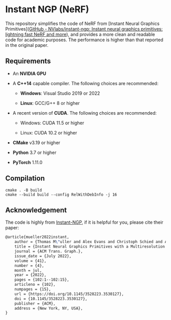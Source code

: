 # Instant NGP (NeRF)

This repository simplifies the code of NeRF from [Instant Neural Graphics Primitives]([GitHub - NVlabs/instant-ngp: Instant neural graphics primitives: lightning fast NeRF and more](https://github.com/NVlabs/instant-ngp)), and provides a more clean and readable code for academic purposes. The performance is higher than that reported in the original paper. 

## Requirements

* An **NVIDIA GPU**

* A **C++14** capable compiler. The following choices are recommended:
  
  * **Windows**: Visual Studio 2019 or 2022
  
  * **Linux**: GCC/G++ 8 or higher

* A recent version of **CUDA**. The following choices are recommended:
  
  * Windows: CUDA 11.5 or higher
  
  * Linux: CUDA 10.2 or higher

* **CMake** v3.19 or higher

* **Python** 3.7 or higher

* **PyTorch** 1.11.0

## Compilation

```shell
cmake . -B build
cmake --build build --config RelWithDebInfo -j 16
```

## Acknowledgement

The code is highly from [Instant-NGP](https://github.com/NVlabs/instant-ngp), if it is helpful for you, please cite their paper:

```latex
@article{mueller2022instant,
    author = {Thomas M\"uller and Alex Evans and Christoph Schied and Alexander Keller},
    title = {Instant Neural Graphics Primitives with a Multiresolution Hash Encoding},
    journal = {ACM Trans. Graph.},
    issue_date = {July 2022},
    volume = {41},
    number = {4},
    month = jul,
    year = {2022},
    pages = {102:1--102:15},
    articleno = {102},
    numpages = {15},
    url = {https://doi.org/10.1145/3528223.3530127},
    doi = {10.1145/3528223.3530127},
    publisher = {ACM},
    address = {New York, NY, USA},
}
```
